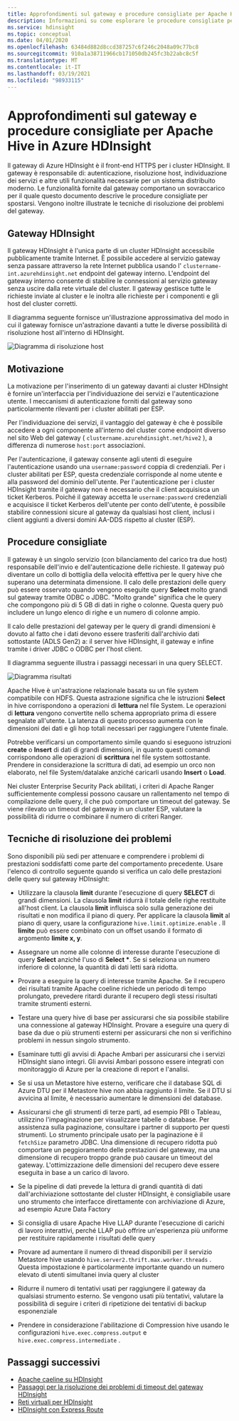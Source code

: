 ```yaml
---
title: Approfondimenti sul gateway e procedure consigliate per Apache Hive in Azure HDInsight
description: Informazioni su come esplorare le procedure consigliate per l'esecuzione di query hive sul gateway Azure HDInsight
ms.service: hdinsight
ms.topic: conceptual
ms.date: 04/01/2020
ms.openlocfilehash: 63484d882d8ccd387257c6f246c2048a09c77bc8
ms.sourcegitcommit: 910a1a38711966cb171050db245fc3b22abc8c5f
ms.translationtype: MT
ms.contentlocale: it-IT
ms.lasthandoff: 03/19/2021
ms.locfileid: "98933115"
---
```

# <a name="gateway-deep-dive-and-best-practices-for-apache-hive-in-azure-hdinsight"></a>Approfondimenti sul gateway e procedure consigliate per Apache Hive in Azure HDInsight

Il gateway di Azure HDInsight è il front-end HTTPS per i cluster HDInsight. Il gateway è responsabile di: autenticazione, risoluzione host, individuazione dei servizi e altre utili funzionalità necessarie per un sistema distribuito moderno. Le funzionalità fornite dal gateway comportano un sovraccarico per il quale questo documento descrive le procedure consigliate per spostarsi. Vengono inoltre illustrate le tecniche di risoluzione dei problemi del gateway.

## <a name="the-hdinsight-gateway"></a>Gateway HDInsight

Il gateway HDInsight è l'unica parte di un cluster HDInsight accessibile pubblicamente tramite Internet. È possibile accedere al servizio gateway senza passare attraverso la rete Internet pubblica usando l' `clustername-int.azurehdinsight.net` endpoint del gateway interno. L'endpoint del gateway interno consente di stabilire le connessioni al servizio gateway senza uscire dalla rete virtuale del cluster. Il gateway gestisce tutte le richieste inviate al cluster e le inoltra alle richieste per i componenti e gli host del cluster corretti.

Il diagramma seguente fornisce un'illustrazione approssimativa del modo in cui il gateway fornisce un'astrazione davanti a tutte le diverse possibilità di risoluzione host all'interno di HDInsight.

![Diagramma di risoluzione host](./media/gateway-best-practices/host-resolution-diagram.png "Diagramma di risoluzione host")

## <a name="motivation"></a>Motivazione

La motivazione per l'inserimento di un gateway davanti ai cluster HDInsight è fornire un'interfaccia per l'individuazione dei servizi e l'autenticazione utente. I meccanismi di autenticazione forniti dal gateway sono particolarmente rilevanti per i cluster abilitati per ESP.

Per l'individuazione dei servizi, il vantaggio del gateway è che è possibile accedere a ogni componente all'interno del cluster come endpoint diverso nel sito Web del gateway ( `clustername.azurehdinsight.net/hive2` ), a differenza di numerose `host:port` associazioni.

Per l'autenticazione, il gateway consente agli utenti di eseguire l'autenticazione usando una `username:password` coppia di credenziali. Per i cluster abilitati per ESP, questa credenziale corrisponde al nome utente e alla password del dominio dell'utente. Per l'autenticazione per i cluster HDInsight tramite il gateway non è necessario che il client acquisisca un ticket Kerberos. Poiché il gateway accetta le `username:password` credenziali e acquisisce il ticket Kerberos dell'utente per conto dell'utente, è possibile stabilire connessioni sicure al gateway da qualsiasi host client, inclusi i client aggiunti a diversi domini AA-DDS rispetto al cluster (ESP).

## <a name="best-practices"></a>Procedure consigliate

Il gateway è un singolo servizio (con bilanciamento del carico tra due host) responsabile dell'invio e dell'autenticazione delle richieste. Il gateway può diventare un collo di bottiglia della velocità effettiva per le query hive che superano una determinata dimensione. Il calo delle prestazioni delle query può essere osservato quando vengono eseguite query **Select** molto grandi sul gateway tramite ODBC o JDBC. "Molto grande" significa che le query che compongono più di 5 GB di dati in righe o colonne. Questa query può includere un lungo elenco di righe e un numero di colonne ampio.

Il calo delle prestazioni del gateway per le query di grandi dimensioni è dovuto al fatto che i dati devono essere trasferiti dall'archivio dati sottostante (ADLS Gen2) a: il server hive HDInsight, il gateway e infine tramite i driver JDBC o ODBC per l'host client.

Il diagramma seguente illustra i passaggi necessari in una query SELECT.

![Diagramma risultati](./media/gateway-best-practices/result-retrieval-diagram.png "Diagramma risultati")

Apache Hive è un'astrazione relazionale basata su un file system compatibile con HDFS. Questa astrazione significa che le istruzioni **Select** in hive corrispondono a operazioni di **lettura** nel file System. Le operazioni di **lettura** vengono convertite nello schema appropriato prima di essere segnalate all'utente. La latenza di questo processo aumenta con le dimensioni dei dati e gli hop totali necessari per raggiungere l'utente finale.

Potrebbe verificarsi un comportamento simile quando si eseguono istruzioni **create** o **Insert** di dati di grandi dimensioni, in quanto questi comandi corrispondono alle operazioni di **scrittura** nel file system sottostante. Prendere in considerazione la scrittura di dati, ad esempio un orco non elaborato, nel file System/datalake anziché caricarli usando **Insert** o **Load**.

Nei cluster Enterprise Security Pack abilitati, i criteri di Apache Ranger sufficientemente complessi possono causare un rallentamento nel tempo di compilazione delle query, il che può comportare un timeout del gateway. Se viene rilevato un timeout del gateway in un cluster ESP, valutare la possibilità di ridurre o combinare il numero di criteri Ranger.

## <a name="troubleshooting-techniques"></a>Tecniche di risoluzione dei problemi

Sono disponibili più sedi per attenuare e comprendere i problemi di prestazioni soddisfatti come parte del comportamento precedente. Usare l'elenco di controllo seguente quando si verifica un calo delle prestazioni delle query sul gateway HDInsight:

* Utilizzare la clausola **limit** durante l'esecuzione di query **SELECT** di grandi dimensioni. La clausola **limit** ridurrà il totale delle righe restituite all'host client. La clausola **limit** influisca solo sulla generazione dei risultati e non modifica il piano di query. Per applicare la clausola **limit** al piano di query, usare la configurazione `hive.limit.optimize.enable` . Il **limite** può essere combinato con un offset usando il formato di argomento **limite x, y**.

* Assegnare un nome alle colonne di interesse durante l'esecuzione di query **Select** anziché l'uso di **Select \***. Se si seleziona un numero inferiore di colonne, la quantità di dati letti sarà ridotta.

* Provare a eseguire la query di interesse tramite Apache. Se il recupero dei risultati tramite Apache coeline richiede un periodo di tempo prolungato, prevedere ritardi durante il recupero degli stessi risultati tramite strumenti esterni.

* Testare una query hive di base per assicurarsi che sia possibile stabilire una connessione al gateway HDInsight. Provare a eseguire una query di base da due o più strumenti esterni per assicurarsi che non si verifichino problemi in nessun singolo strumento.

* Esaminare tutti gli avvisi di Apache Ambari per assicurarsi che i servizi HDInsight siano integri. Gli avvisi Ambari possono essere integrati con monitoraggio di Azure per la creazione di report e l'analisi.

* Se si usa un Metastore hive esterno, verificare che il database SQL di Azure DTU per il Metastore hive non abbia raggiunto il limite. Se il DTU si avvicina al limite, è necessario aumentare le dimensioni del database.

* Assicurarsi che gli strumenti di terze parti, ad esempio PBI o Tableau, utilizzino l'impaginazione per visualizzare tabelle o database. Per assistenza sulla paginazione, consultare i partner di supporto per questi strumenti. Lo strumento principale usato per la paginazione è il `fetchSize` parametro JDBC. Una dimensione di recupero ridotta può comportare un peggioramento delle prestazioni del gateway, ma una dimensione di recupero troppo grande può causare un timeout del gateway. L'ottimizzazione delle dimensioni del recupero deve essere eseguita in base a un carico di lavoro.

* Se la pipeline di dati prevede la lettura di grandi quantità di dati dall'archiviazione sottostante del cluster HDInsight, è consigliabile usare uno strumento che interfacce direttamente con archiviazione di Azure, ad esempio Azure Data Factory

* Si consiglia di usare Apache Hive LLAP durante l'esecuzione di carichi di lavoro interattivi, perché LLAP può offrire un'esperienza più uniforme per restituire rapidamente i risultati delle query

* Provare ad aumentare il numero di thread disponibili per il servizio Metastore hive usando `hive.server2.thrift.max.worker.threads` . Questa impostazione è particolarmente importante quando un numero elevato di utenti simultanei invia query al cluster

* Ridurre il numero di tentativi usati per raggiungere il gateway da qualsiasi strumento esterno. Se vengono usati più tentativi, valutare la possibilità di seguire i criteri di ripetizione dei tentativi di backup esponenziale

* Prendere in considerazione l'abilitazione di Compression hive usando le configurazioni `hive.exec.compress.output` e `hive.exec.compress.intermediate` .

## <a name="next-steps"></a>Passaggi successivi

* [Apache caeline su HDInsight](../hadoop/apache-hadoop-use-hive-beeline.md)
* [Passaggi per la risoluzione dei problemi di timeout del gateway HDInsight](./troubleshoot-gateway-timeout.md)
* [Reti virtuali per HDInsight](../hdinsight-plan-virtual-network-deployment.md)
* [HDInsight con Express Route](../connect-on-premises-network.md)